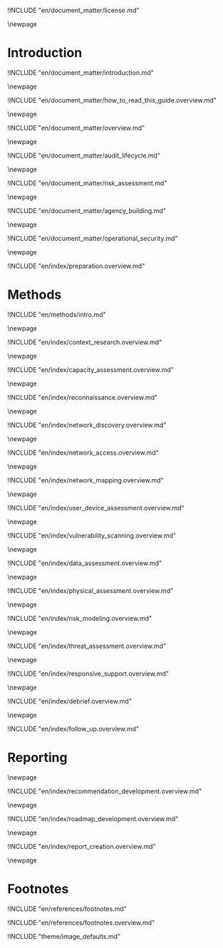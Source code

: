 	
<!-- License -->

!INCLUDE "en/document_matter/license.md"

\newpage

<!-- Introduction -->

# Introduction

!INCLUDE "en/document_matter/introduction.md"

\newpage

!INCLUDE "en/document_matter/how_to_read_this_guide.overview.md"

\newpage

<!-- Overview -->

!INCLUDE "en/document_matter/overview.md"

\newpage

<!-- Audit Lifecyce -->

!INCLUDE "en/document_matter/audit_lifecycle.md"

\newpage
<!-- Risk Modeling -->

!INCLUDE "en/document_matter/risk_assessment.md"

\newpage
<!-- Agency Building -->

!INCLUDE "en/document_matter/agency_building.md"

\newpage
<!-- Operational Security -->

!INCLUDE "en/document_matter/operational_security.md"

\newpage
<!-- Audit Prep-->
!INCLUDE "en/index/preparation.overview.md"

# Methods

!INCLUDE "en/methods/intro.md"

\newpage
<!-- Audit Scoping-->

!INCLUDE "en/index/context_research.overview.md"

\newpage

!INCLUDE "en/index/capacity_assessment.overview.md"


\newpage
<!-- Recon-->

!INCLUDE "en/index/reconnaissance.overview.md"

\newpage
<!-- Network Discovery-->

!INCLUDE "en/index/network_discovery.overview.md"

\newpage
<!-- Network Access -->

!INCLUDE "en/index/network_access.overview.md"

\newpage
<!-- Network Mapping -->

!INCLUDE "en/index/network_mapping.overview.md"

\newpage
<!-- User Device Assessment -->

!INCLUDE "en/index/user_device_assessment.overview.md"

\newpage
<!-- Vulnerability Analysis -->

!INCLUDE "en/index/vulnerability_scanning.overview.md"

\newpage
<!-- Data Assessment (assets) -->

!INCLUDE "en/index/data_assessment.overview.md"

\newpage
<!-- Physical Assessment -->

!INCLUDE "en/index/physical_assessment.overview.md"

\newpage
<!-- Risk Modeling -->

!INCLUDE "en/index/risk_modeling.overview.md"

\newpage
<!-- Threat Assessment -->

!INCLUDE "en/index/threat_assessment.overview.md"

\newpage
<!-- Responsive Support -->

!INCLUDE "en/index/responsive_support.overview.md"

\newpage
<!-- Debrief -->

!INCLUDE "en/index/debrief.overview.md"


\newpage
<!-- Follow Up -->

!INCLUDE "en/index/follow_up.overview.md"

# Reporting

\newpage
<!-- Recommendation Development -->

!INCLUDE "en/index/recommendation_development.overview.md"

\newpage
<!-- Roadmap Development -->

!INCLUDE "en/index/roadmap_development.overview.md"

\newpage
<!-- Reporting Creation -->

!INCLUDE "en/index/report_creation.overview.md"

\newpage


# Footnotes

<!-- Load Footnotes -->
!INCLUDE "en/references/footnotes.md"

<!-- Update Footnotes for overview -->
!INCLUDE "en/references/footnotes.overview.md"

<!-- Load Default Images -->
!INCLUDE "theme/image_defaults.md"

